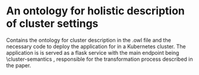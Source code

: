 # An ontology for holistic description of cluster settings

Contains the ontology for cluster description in the .owl file and the necessary code to deploy the application for 
in a Kubernetes cluster. The application is is served as a flask service with the main endpoint being \cluster-semantics
, responsible for the transformation process described in the paper. 
